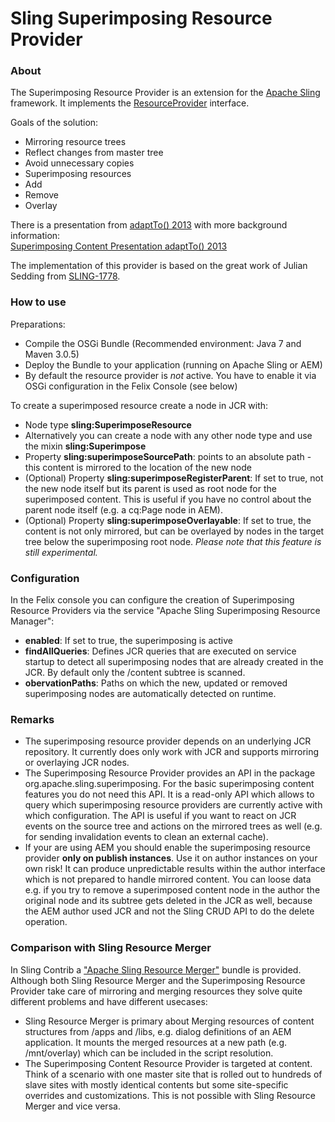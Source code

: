 Sling Superimposing Resource Provider
===================

### About

The Superimposing Resource Provider is an extension for the [Apache Sling](http://sling.apache.org/) framework. It implements the [ResourceProvider](http://sling.apache.org/apidocs/sling6/org/apache/sling/api/resource/ResourceProvider.html) interface.

Goals of the solution:

* Mirroring resource trees
 * Reflect changes from master tree
 * Avoid unnecessary copies
* Superimposing resources
 * Add
 * Remove
 * Overlay

There is a presentation from [adaptTo() 2013](http://adaptto.org) with more background information:<br/>
[Superimposing Content Presentation adaptTo() 2013](http://www.pro-vision.de/content/medialib/pro-vision/production/adaptto/2013/adaptto2013-lightning-superimposing-content-julian-sedding-stefa/_jcr_content/renditions/rendition.file/adaptto2013-lightning-superimposing-content-julian-sedding-stefan-seifert.pdf)

The implementation of this provider is based on the great work of Julian Sedding from [SLING-1778](https://issues.apache.org/jira/browse/SLING-1778).


### How to use

Preparations:

* Compile the OSGi Bundle (Recommended environment: Java 7 and Maven 3.0.5)
* Deploy the Bundle to your application (running on Apache Sling or AEM)
* By default the resource provider is _not_ active. You have to enable it via OSGi configuration in the Felix Console (see below)

To create a superimposed resource create a node in JCR with:

* Node type **sling:SuperimposeResource**
 * Alternatively you can create a node with any other node type and use the mixin **sling:Superimpose**
* Property **sling:superimposeSourcePath**: points to an absolute path - this content is mirrored to the location of the new node
* (Optional) Property **sling:superimposeRegisterParent**: If set to true, not the new node itself but its parent is used as root node for the superimposed content. This is useful if you have no control about the parent node itself (e.g. a cq:Page node in AEM).
* (Optional) Property **sling:superimposeOverlayable**: If set to true, the content is not only mirrored, but can be overlayed by nodes in the target tree below the superimposing root node. _Please note that this feature is still experimental._


### Configuration

In the Felix console you can configure the creation of Superimposing Resource Providers via the service "Apache Sling Superimposing Resource Manager":

* **enabled**: If set to true, the superimposing is active
* **findAllQueries**: Defines JCR queries that are executed on service startup to detect all superimposing nodes that are already created in the JCR. By default only the /content subtree is scanned.
* **obervationPaths**: Paths on which the new, updated or removed superimposing nodes are automatically detected on runtime.


### Remarks

* The superimposing resource provider depends on an underlying JCR repository. It currently does only work with JCR and supports mirroring or overlaying JCR nodes.
* The Superimposing Resource Provider provides an API in the package org.apache.sling.superimposing. For the basic superimposing content features you do not need this API. It is a read-only API which allows to query which superimposing resource providers are currently active with which configuration. The API is useful if you want to react on JCR events on the source tree and actions on the mirrored trees as well (e.g. for sending invalidation events to clean an external cache).
* If your are using AEM you should enable the superimposing resource provider **only on publish instances**. Use it on author instances on your own risk! It can produce unpredictable results within the author interface which is not prepared to handle mirrored content. You can loose data e.g. if you try to remove a superimposed content node in the author the original node and its subtree gets deleted in the JCR as well, because the AEM author used JCR and not the Sling CRUD API to do the delete operation.


### Comparison with Sling Resource Merger

In Sling Contrib a ["Apache Sling Resource Merger"](https://svn.apache.org/repos/asf/sling/trunk/contrib/extensions/resourcemerger) bundle is provided. Although both Sling Resource Merger and the Superimposing Resource Provider take care of mirroring and merging resources they solve quite different problems and have different usecases:

* Sling Resource Merger is primary about Merging resources of content structures from /apps and /libs, e.g. dialog definitions of an AEM application. It mounts the merged resources at a new path (e.g. /mnt/overlay) which can be included in the script resolution.
* The Superimposing Content Resource Provider is targeted at content. Think of a scenario with one master site that is rolled out to hundreds of slave sites with mostly identical contents but some site-specific overrides and customizations. This is not possible with Sling Resource Merger and vice versa.
